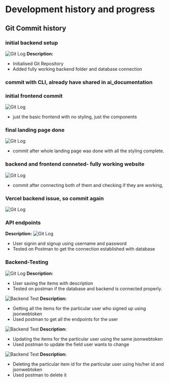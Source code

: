 
# Development history and progress


## Git Commit history
### initial backend setup
![Git Log](../screenshots/git_commit_1.png)
**Description:**
- Initialised Git Repository
- Added fully working backend folder and database connection

### commit with CLI, already have shared in ai_documentation

### initial frontend commit
![Git Log](../screenshots/git_commit_2.png)
- just the basic frontend with no styling, just the components 

### final landing page done
![Git Log](../screenshots/git_commit_3.png)
- commit after whole landing page was done with all the styling complete.

### backend and frontend conneted- fully working website
![Git Log](../screenshots/git_commit_4.png)
- commit after connecting both of them and checking if they are working,

### Vercel backend issue, so commit again
![Git Log](../screenshots/git_commit_5.png)
### API endpoints

**Description:**
![Git Log](image.png)
- User signin and signup using username and password
- Tested on Postman to get the connection established with database

### Backend-Testing
![Git Log](<../screenshots/Screenshot 2025-10-04 at 18.34.56.png>)
**Description:**
- User saving the items with description
- Tested on postman if the database and backend is connected properly.

![Backend Test](<../screenshots/Screenshot 2025-10-04 at 18.35.08.png>)
**Description:**
- Getting all the items for the particular user who signed up using jsonwebtoken
- Used postman to get all the endpoints for the user

![Backend Test](<../screenshots/Screenshot 2025-10-04 at 18.36.41.png>)
**Description:**
- Updating the items for the particular user using the same jsonwebtoken
- Used postman to update the field user wants to change

![Backend Test](<../screenshots/Screenshot 2025-10-04 at 18.35.39.png>)
**Description:**
- Deleting the particular item id for the particular user using his/her id and jsonwebtoken
- Used postman to delete it